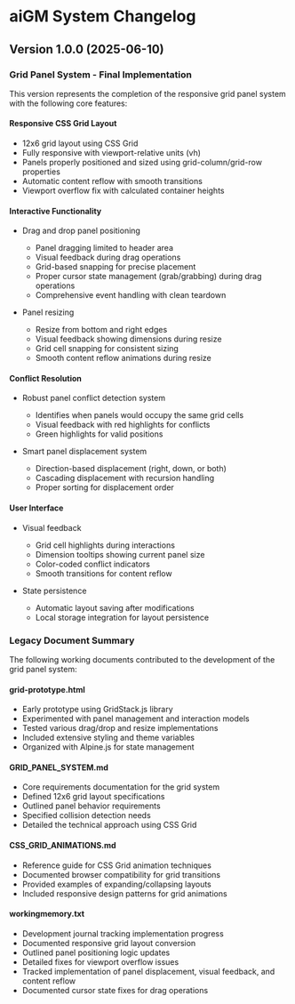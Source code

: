 # aiGM System Changelog

## Version 1.0.0 (2025-06-10)

### Grid Panel System - Final Implementation

This version represents the completion of the responsive grid panel system with the following core features:

#### Responsive CSS Grid Layout
- 12x6 grid layout using CSS Grid
- Fully responsive with viewport-relative units (vh)
- Panels properly positioned and sized using grid-column/grid-row properties
- Automatic content reflow with smooth transitions
- Viewport overflow fix with calculated container heights

#### Interactive Functionality
- Drag and drop panel positioning
  - Panel dragging limited to header area
  - Visual feedback during drag operations
  - Grid-based snapping for precise placement
  - Proper cursor state management (grab/grabbing) during drag operations
  - Comprehensive event handling with clean teardown

- Panel resizing
  - Resize from bottom and right edges
  - Visual feedback showing dimensions during resize
  - Grid cell snapping for consistent sizing
  - Smooth content reflow animations during resize

#### Conflict Resolution
- Robust panel conflict detection system
  - Identifies when panels would occupy the same grid cells
  - Visual feedback with red highlights for conflicts
  - Green highlights for valid positions

- Smart panel displacement system
  - Direction-based displacement (right, down, or both)
  - Cascading displacement with recursion handling
  - Proper sorting for displacement order

#### User Interface
- Visual feedback
  - Grid cell highlights during interactions
  - Dimension tooltips showing current panel size
  - Color-coded conflict indicators
  - Smooth transitions for content reflow

- State persistence
  - Automatic layout saving after modifications
  - Local storage integration for layout persistence

### Legacy Document Summary

The following working documents contributed to the development of the grid panel system:

#### grid-prototype.html
- Early prototype using GridStack.js library
- Experimented with panel management and interaction models
- Tested various drag/drop and resize implementations
- Included extensive styling and theme variables
- Organized with Alpine.js for state management

#### GRID_PANEL_SYSTEM.md
- Core requirements documentation for the grid system
- Defined 12x6 grid layout specifications
- Outlined panel behavior requirements
- Specified collision detection needs
- Detailed the technical approach using CSS Grid

#### CSS_GRID_ANIMATIONS.md
- Reference guide for CSS Grid animation techniques
- Documented browser compatibility for grid transitions
- Provided examples of expanding/collapsing layouts
- Included responsive design patterns for grid animations

#### workingmemory.txt
- Development journal tracking implementation progress
- Documented responsive grid layout conversion
- Outlined panel positioning logic updates
- Detailed fixes for viewport overflow issues
- Tracked implementation of panel displacement, visual feedback, and content reflow
- Documented cursor state fixes for drag operations
